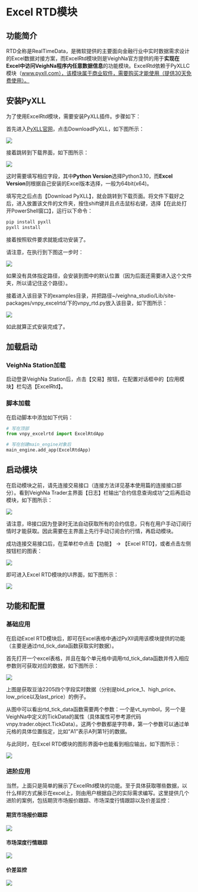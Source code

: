 # Excel RTD模块

## 功能简介

RTD全称是RealTimeData，是微软提供的主要面向金融行业中实时数据需求设计的Excel数据对接方案，而ExcelRtd模块则是VeighNa官方提供的用于**实现在Excel中访问VeighNa程序内任意数据信息**的功能模块。ExcelRtd依赖于PyXLLC模块（www.pyxll.com），该模块属于商业软件，需要购买才能使用（提供30天免费使用）。

## 安装PyXLL
为了使用ExcelRtd模块，需要安装PyXLL插件。步骤如下：

首先进入[PyXLL官网](https://www.pyxll.com/)，点击DownloadPyXLL，如下图所示：

![](https://vnpy-doc.oss-cn-shanghai.aliyuncs.com/excel_rtd/excel_rtd_0.png)

接着跳转到下载界面，如下图所示：

![](https://vnpy-doc.oss-cn-shanghai.aliyuncs.com/excel_rtd/13.png)

这时需要填写相应字段，其中**Python Version**选择Python3.10，而**Excel Version**则根据自己安装的Excel版本选择，一般为64bit(x64)。

填写完之后点击【Download PyXLL】，就会跳转到下载页面。将文件下载好之后，进入放置该文件的文件夹，按住shift键并且点击鼠标右键，选择【在此处打开PowerShell窗口】，运行以下命令：
```bash
pip install pyxll
pyxll install
```

接着按照软件要求就能成功安装了。

请注意，在执行到下图这一步时：

![](https://vnpy-doc.oss-cn-shanghai.aliyuncs.com/excel_rtd/excel_rtd_9.png)

如果没有具体指定路径，会安装到图中的默认位置（因为后面还需要进入这个文件夹，所以请记住这个路径）。

接着进入该目录下的examples目录，并把路径~/veighna_studio/Lib/site-packages/vnpy_excelrtd/下的vnpy_rtd.py放入该目录，如下图所示：

![](https://vnpy-doc.oss-cn-shanghai.aliyuncs.com/excel_rtd/excel_rtd_5.png)

如此就算正式安装完成了。

## 加载启动

### VeighNa Station加载

启动登录VeighNa Station后，点击【交易】按钮，在配置对话框中的【应用模块】栏勾选【ExcelRtd】。

### 脚本加载

在启动脚本中添加如下代码：

```python 3
# 写在顶部
from vnpy_excelrtd import ExcelRtdApp

# 写在创建main_engine对象后
main_engine.add_app(ExcelRtdApp)
```

## 启动模块

在启动模块之前，请先连接交易接口（连接方法详见基本使用篇的连接接口部分）。看到VeighNa Trader主界面【日志】栏输出“合约信息查询成功”之后再启动模块，如下图所示：

![](https://vnpy-doc.oss-cn-shanghai.aliyuncs.com/cta_strategy/1.png)

请注意，IB接口因为登录时无法自动获取所有的合约信息，只有在用户手动订阅行情时才能获取。因此需要在主界面上先行手动订阅合约行情，再启动模块。

成功连接交易接口后，在菜单栏中点击【功能】 -> 【Excel RTD】，或者点击左侧按钮栏的图表：

![](https://vnpy-doc.oss-cn-shanghai.aliyuncs.com/excel_rtd/excel_rtd_6.png)

即可进入Excel RTD模块的UI界面，如下图所示：

![](https://vnpy-doc.oss-cn-shanghai.aliyuncs.com/excel_rtd/15.png)


## 功能和配置

### 基础应用

在启动Excel RTD模块后，即可在Excel表格中通过PyXll调用该模块提供的功能（主要是通过rtd_tick_data函数获取实时数据）。

首先打开一个excel表格，并且在每个单元格中调用rtd_tick_data函数并传入相应参数则可获取对应的数据，如下图所示：

![](https://vnpy-doc.oss-cn-shanghai.aliyuncs.com/excel_rtd/14.png)

上图是获取豆油2205四个字段实时数据（分别是bid_price_1、high_price、low_price以及last_price）的例子。

从图中可以看出rtd_tick_data函数需要两个参数：一个是vt_symbol，另一个是VeighNa中定义的TickData的属性（具体属性可参考源代码vnpy.trader.object.TickData）。这两个参数都是字符串，第一个参数可以通过单元格的具体位置指定，比如“A1”表示A列第1行的数据。

与此同时，在Excel RTD模块的图形界面中也能看到相应输出，如下图所示：

![](https://vnpy-doc.oss-cn-shanghai.aliyuncs.com/excel_rtd/16.png)

### 进阶应用
当然，上面只是简单的展示了ExcelRtd模块的功能。至于具体获取哪些数据，以什么样的方式展示在excel上，则由用户根据自己的实际需求编写。这里提供几个进阶的案例，包括期货市场报价跟踪、市场深度行情跟踪以及价差监控：

#### 期货市场报价跟踪
![](https://vnpy-doc.oss-cn-shanghai.aliyuncs.com/excel_rtd/excel_rtd_10.png)

#### 市场深度行情跟踪

![](https://vnpy-doc.oss-cn-shanghai.aliyuncs.com/excel_rtd/excel_rtd_11.png)
#### 价差监控

![](https://vnpy-doc.oss-cn-shanghai.aliyuncs.com/excel_rtd/excel_rtd_12.png)